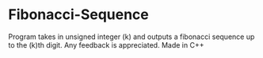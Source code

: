 # Fibonacci-Sequence
Program takes in unsigned integer (k) and outputs a fibonacci sequence up to the (k)th digit.
Any feedback is appreciated.
Made in C++
